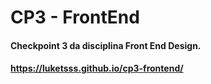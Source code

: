 # CP3 - FrontEnd
#### Checkpoint 3 da disciplina Front End Design. <br>
#### https://luketsss.github.io/cp3-frontend/
